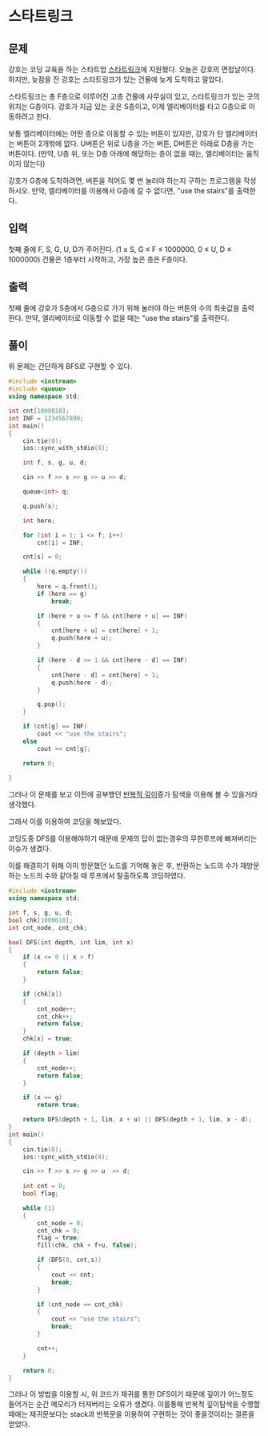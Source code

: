 # 스타트링크

## 문제

강호는 코딩 교육을 하는 스타트업 [스타트링크](https://startlink.io/)에 지원했다. 오늘은 강호의 면접날이다. 하지만, 늦잠을 잔 강호는 스타트링크가 있는 건물에 늦게 도착하고 말았다.

스타트링크는 총 F층으로 이루어진 고층 건물에 사무실이 있고, 스타트링크가 있는 곳의 위치는 G층이다. 강호가 지금 있는 곳은 S층이고, 이제 엘리베이터를 타고 G층으로 이동하려고 한다.

보통 엘리베이터에는 어떤 층으로 이동할 수 있는 버튼이 있지만, 강호가 탄 엘리베이터는 버튼이 2개밖에 없다. U버튼은 위로 U층을 가는 버튼, D버튼은 아래로 D층을 가는 버튼이다. (만약, U층 위, 또는 D층 아래에 해당하는 층이 없을 때는, 엘리베이터는 움직이지 않는다)

강호가 G층에 도착하려면, 버튼을 적어도 몇 번 눌러야 하는지 구하는 프로그램을 작성하시오. 만약, 엘리베이터를 이용해서 G층에 갈 수 없다면, "use the stairs"를 출력한다.

## 입력

첫째 줄에 F, S, G, U, D가 주어진다. (1 ≤ S, G ≤ F ≤ 1000000, 0 ≤ U, D ≤ 1000000) 건물은 1층부터 시작하고, 가장 높은 층은 F층이다.

## 출력

첫째 줄에 강호가 S층에서 G층으로 가기 위해 눌러야 하는 버튼의 수의 최솟값을 출력한다. 만약, 엘리베이터로 이동할 수 없을 때는 "use the stairs"를 출력한다.

## 풀이

위 문제는 간단하게 BFS로 구현할 수 있다.

```c++
#include <iostream>
#include <queue>
using namespace std;

int cnt[1000010];
int INF = 1234567890;
int main()
{
	cin.tie(0);
	ios::sync_with_stdio(0);

	int f, s, g, u, d;

	cin >> f >> s >> g >> u >> d;

	queue<int> q;

	q.push(s);

	int here;

	for (int i = 1; i <= f; i++)
		cnt[i] = INF;

	cnt[s] = 0;

	while (!q.empty())
	{
		here = q.front();
		if (here == g)
			break;

		if (here + u <= f && cnt[here + u] == INF)
		{
			cnt[here + u] = cnt[here] + 1;
			q.push(here + u);
		}

		if (here - d >= 1 && cnt[here - d] == INF)
		{
			cnt[here - d] = cnt[here] + 1;
			q.push(here - d);
		}

		q.pop();
	}

	if (cnt[g] == INF)
		cout << "use the stairs";
	else
		cout << cnt[g];

	return 0;
	
}
```

그러나 이 문제를 보고 이전에 공부했던 [반복적 깊이](https://github.com/moontaijin/TIL/blob/master/Algorithm/%EB%B0%98%EB%B3%B5%EC%A0%81%20%EA%B9%8A%EC%9D%B4%EC%A6%9D%EA%B0%80%20%ED%83%90%EC%83%89(Iterative%20Deepening).md)증가 탐색을 이용해 볼 수 있을거라 생각했다.

그래서 이를 이용하여 코딩을 해보았다.

코딩도중 DFS를 이용해야하기 때문에 문제의 답이 없는경우의 무한루프에 빠져버리는 이슈가 생겼다.

이를 해결하기 위해 이미 방문했던 노드를 기억해 놓은 후, 반환하는 노드의 수가 재방문하는 노드의 수와 같아질 때 루프에서 탈출하도록 코딩하였다.

```c++
#include <iostream>
using namespace std;

int f, s, g, u, d;
bool chk[1000010];
int cnt_node, cnt_chk;

bool DFS(int depth, int lim, int x)
{
	if (x <= 0 || x > f)
	{
		return false;
	}

	if (chk[x])
	{
		cnt_node++;
		cnt_chk++;
		return false;
	}
	chk[x] = true;

	if (depth > lim)
	{
		cnt_node++;
		return false;
	}

	if (x == g)
		return true;

	return DFS(depth + 1, lim, x + u) || DFS(depth + 1, lim, x - d);
}
int main()
{
	cin.tie(0);
	ios::sync_with_stdio(0);

	cin >> f >> s >> g >> u  >> d;
	
	int cnt = 0;
	bool flag;

	while (1)
	{
		cnt_node = 0;
		cnt_chk = 0;
		flag = true;
		fill(chk, chk + f+u, false);

		if (DFS(0, cnt,s))
		{
			cout << cnt;
			break;
		}

		if (cnt_node == cnt_chk)
		{
			cout << "use the stairs";
			break;
		}

		cnt++;
	}

	return 0;
}
```

그러나 이 방법을 이용할 시, 위 코드가 재귀를 통한 DFS이기 때문에 깊이가 어느정도 들어가는 순간 메모리가 터져버리는 오류가 생겼다. 이를통해 반복적 깊이탐색을 수행할 때에는 재귀문보다는 stack과 반복문을 이용하여 구현하는 것이 좋을것이라는 결론을 얻었다.
